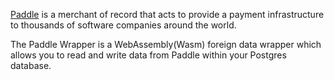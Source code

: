[Paddle](https://www.paddle.com/) is a merchant of record that acts to provide a payment infrastructure to thousands of software companies around the world.

The Paddle Wrapper is a WebAssembly(Wasm) foreign data wrapper which allows you to read and write data from Paddle within your Postgres database.
